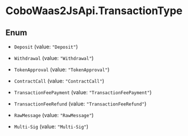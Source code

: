 # CoboWaas2JsApi.TransactionType

## Enum


* `Deposit` (value: `"Deposit"`)

* `Withdrawal` (value: `"Withdrawal"`)

* `TokenApproval` (value: `"TokenApproval"`)

* `ContractCall` (value: `"ContractCall"`)

* `TransactionFeePayment` (value: `"TransactionFeePayment"`)

* `TransactionFeeRefund` (value: `"TransactionFeeRefund"`)

* `RawMessage` (value: `"RawMessage"`)

* `Multi-Sig` (value: `"Multi-Sig"`)


